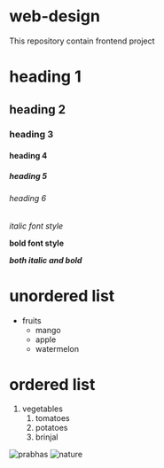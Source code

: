 # web-design
This repository contain frontend project
# heading 1
## heading 2
### heading 3
#### heading 4
##### heading 5
###### heading 6

*italic font style*

**bold font style**

***both italic and bold***

# unordered list
* fruits
  * mango
  * apple
  * watermelon

# ordered list
1. vegetables
    1. tomatoes
    2. potatoes
    3. brinjal

![prabhas](https://cdn.dnaindia.com/sites/default/files/styles/full/public/2019/02/25/795330-prabhas-anushka.jpg)
![nature](https://www.telugu360.com/wp-content/uploads/2017/12/Venkys-web-series-titled-LTTE.jpg)
